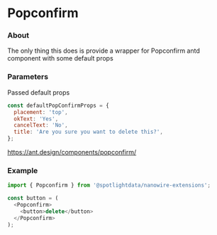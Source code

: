 # Popconfirm

### About

The only thing this does is provide a wrapper for Popconfirm antd component with some default props

### Parameters

Passed default props

```javascript
const defaultPopConfirmProps = {
  placement: 'top',
  okText: 'Yes',
  cancelText: 'No',
  title: 'Are you sure you want to delete this?',
};
```

https://ant.design/components/popconfirm/

### Example

```javascript
import { Popconfirm } from '@spotlightdata/nanowire-extensions';

const button = (
  <Popconfirm>
    <button>delete</button>
  </Popconfirm>
);
```
